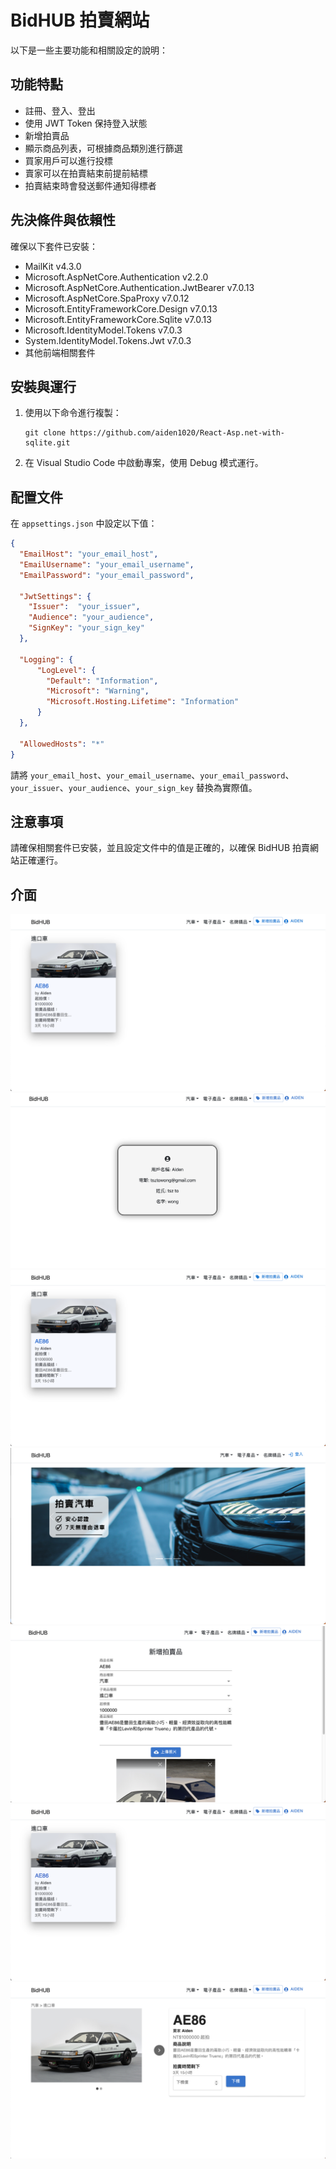 # BidHUB 拍賣網站

以下是一些主要功能和相關設定的說明：

## 功能特點

- 註冊、登入、登出
- 使用 JWT Token 保持登入狀態
- 新增拍賣品
- 顯示商品列表，可根據商品類別進行篩選
- 買家用戶可以進行投標
- 賣家可以在拍賣結束前提前結標
- 拍賣結束時會發送郵件通知得標者

## 先決條件與依賴性

確保以下套件已安裝：

- MailKit v4.3.0
- Microsoft.AspNetCore.Authentication v2.2.0
- Microsoft.AspNetCore.Authentication.JwtBearer v7.0.13
- Microsoft.AspNetCore.SpaProxy v7.0.12
- Microsoft.EntityFrameworkCore.Design v7.0.13
- Microsoft.EntityFrameworkCore.Sqlite v7.0.13
- Microsoft.IdentityModel.Tokens v7.0.3
- System.IdentityModel.Tokens.Jwt v7.0.3
- 其他前端相關套件

## 安裝與運行

1. 使用以下命令進行複製：

    ```
    git clone https://github.com/aiden1020/React-Asp.net-with-sqlite.git
    ```

2. 在 Visual Studio Code 中啟動專案，使用 Debug 模式運行。

## 配置文件

在 `appsettings.json` 中設定以下值：

```json
{
  "EmailHost": "your_email_host",
  "EmailUsername": "your_email_username",
  "EmailPassword": "your_email_password",

  "JwtSettings": {
    "Issuer":  "your_issuer", 
    "Audience": "your_audience", 
    "SignKey": "your_sign_key"
  },

  "Logging": {
      "LogLevel": {
        "Default": "Information",
        "Microsoft": "Warning",
        "Microsoft.Hosting.Lifetime": "Information"
      }
  },

  "AllowedHosts": "*"
}
```

請將 `your_email_host`、`your_email_username`、`your_email_password`、`your_issuer`、`your_audience`、`your_sign_key` 替換為實際值。

## 注意事項

請確保相關套件已安裝，並且設定文件中的值是正確的，以確保 BidHUB 拍賣網站正確運行。

## 介面
![!\[Alt text\](Images/image-2.png)](Images/image-1.png) 
![!\[Alt text\](Images/image-2.png)](Images/image-2.png) 
![!\[Alt text\](Images/image-2.png)](Images/image.png) 
![!\[Alt text\](Images/image-2.png)](<Images/Screenshot 2023-12-04 at 00.07.16.png>)
![!\[Alt text\](Images/image-2.png)](<Images/Screenshot 2023-12-04 at 00.08.55.png>) 
![!\[Alt text\](Images/image-2.png)](<Images/Screenshot 2023-12-04 at 00.09.27.png>) 
![!\[Alt text\](Images/image-2.png)](<Images/Screenshot 2023-12-04 at 00.09.53.png>)